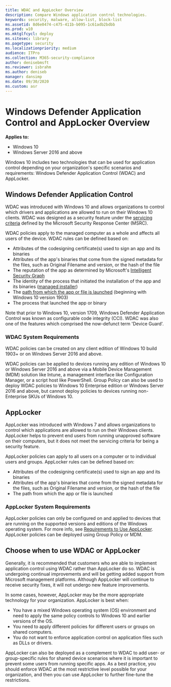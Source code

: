 ```yaml
---
title: WDAC and AppLocker Overview
description: Compare Windows application control technologies.
keywords: security, malware, allow-list, block-list
ms.assetid: 8d6e0474-c475-411b-b095-1c61adb2bdbb
ms.prod: w10
ms.mktglfcycl: deploy
ms.sitesec: library
ms.pagetype: security
ms.localizationpriority: medium
audience: ITPro
ms.collection: M365-security-compliance
author: denisebmsft
ms.reviewer: isbrahm
ms.author: deniseb
manager: dansimp
ms.date: 09/30/2020
ms.custom: asr
---
```


# Windows Defender Application Control and AppLocker Overview

**Applies to:**

- Windows 10
- Windows Server 2016 and above

Windows 10 includes two technologies that can be used for application control depending on your organization's specific scenarios and requirements: Windows Defender Application Control (WDAC) and AppLocker.

## Windows Defender Application Control

WDAC was introduced with Windows 10 and allows organizations to control which drivers and applications are allowed to run on their Windows 10 clients. WDAC was designed as a security feature under the [servicing criteria](https://www.microsoft.com/msrc/windows-security-servicing-criteria) defined by the Microsoft Security Response Center (MSRC).

WDAC policies apply to the managed computer as a whole and affects all users of the device. WDAC rules can be defined based on:

- Attributes of the codesigning certificate(s) used to sign an app and its binaries
- Attributes of the app's binaries that come from the signed metadata for the files, such as Original Filename and version, or the hash of the file
- The reputation of the app as determined by Microsoft's [Intelligent Security Graph](use-windows-defender-application-control-with-intelligent-security-graph.md)
- The identity of the process that initiated the installation of the app and its binaries ([managed installer](use-windows-defender-application-control-with-managed-installer.md))
- The [path from which the app or file is launched](select-types-of-rules-to-create.md#more-information-about-filepath-rules) (beginning with Windows 10 version 1903)
- The process that launched the app or binary

Note that prior to Windows 10, version 1709, Windows Defender Application Control was known as configurable code integrity (CCI). WDAC was also one of the features which comprised the now-defunct term 'Device Guard'.

### WDAC System Requirements

WDAC policies can be created on any client edition of Windows 10 build 1903+ or on Windows Server 2016 and above.

WDAC policies can be applied to devices running any edition of Windows 10 or Windows Server 2016 and above via a Mobile Device Management (MDM) solution like Intune, a management interface like Configuration Manager, or a script host like PowerShell. Group Policy can also be used to deploy WDAC policies to Windows 10 Enterprise edition or Windows Server 2016 and above, but cannot deploy policies to devices running non-Enterprise SKUs of Windows 10.

## AppLocker

AppLocker was introduced with Windows 7 and allows organizations to control which applications are allowed to run on their Windows clients. AppLocker helps to prevent end users from running unapproved software on their computers, but it does not meet the servicing criteria for being a security feature.

AppLocker policies can apply to all users on a computer or to individual users and groups. AppLocker rules can be defined based on:

- Attributes of the codesigning certificate(s) used to sign an app and its binaries
- Attributes of the app's binaries that come from the signed metadata for the files, such as Original Filename and version, or the hash of the file
- The path from which the app or file is launched

### AppLocker System Requirements

AppLocker policies can only be configured on and applied to devices that are running on the supported versions and editions of the Windows operating system. For more info, see [Requirements to Use AppLocker](applocker/requirements-to-use-applocker.md).
AppLocker policies can be deployed using Group Policy or MDM.

## Choose when to use WDAC or AppLocker

Generally, it is recommended that customers who are able to implement application control using WDAC rather than AppLocker do so. WDAC is undergoing continual improvements and will be getting added support from Microsoft management platforms. Although AppLocker will continue to receive security fixes, it will not undergo new feature improvements.

In some cases, however, AppLocker may be the more appropriate technology for your organization. AppLocker is best when:

- You have a mixed Windows operating system (OS) environment and need to apply the same policy controls to Windows 10 and earlier versions of the OS.
- You need to apply different policies for different users or groups on shared computers.
- You do not want to enforce application control on application files such as DLLs or drivers.

AppLocker can also be deployed as a complement to WDAC to add user- or group-specific rules for shared device scenarios where it is important to prevent some users from running specific apps.
As a best practice, you should enforce WDAC at the most restrictive level possible for your organization, and then you can use AppLocker to further fine-tune the restrictions.
